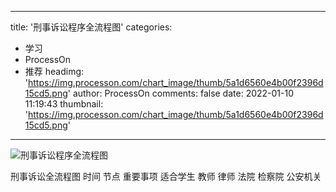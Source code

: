 
---
title: '刑事诉讼程序全流程图'
categories: 
 - 学习
 - ProcessOn
 - 推荐
headimg: 'https://img.processon.com/chart_image/thumb/5a1d6560e4b00f2396d15cd5.png'
author: ProcessOn
comments: false
date: 2022-01-10 11:19:43
thumbnail: 'https://img.processon.com/chart_image/thumb/5a1d6560e4b00f2396d15cd5.png'
---

<div>   
<img class="thumb" alt="刑事诉讼程序全流程图" src="https://img.processon.com/chart_image/thumb/5a1d6560e4b00f2396d15cd5.png" referrerpolicy="no-referrer">
<p>刑事诉讼全流程图 时间 节点 重要事项 适合学生 教师 律师 法院 检察院 公安机关</p>  
</div>
            